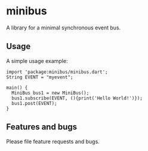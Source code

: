 # minibus

A library for a minimal synchronous event bus.

## Usage

A simple usage example:

    import 'package:minibus/minibus.dart';
    String EVENT = "myevent";
    
    main() {
      MiniBus bus1 = new MiniBus();
      bus1.subscribe(EVENT, (){print('Hello World!')});
      bus1.post(EVENT);
    }

## Features and bugs

Please file feature requests and bugs.
